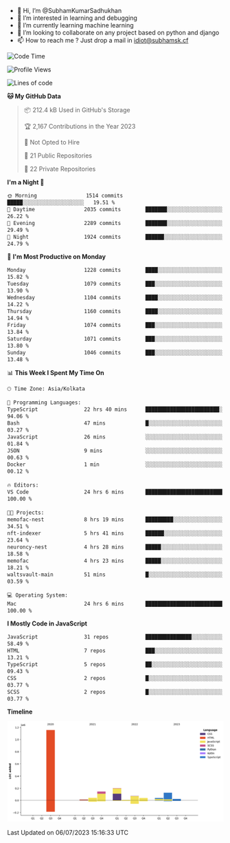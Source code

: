 - 👋 Hi, I’m @SubhamKumarSadhukhan
- 👀 I’m interested in learning and debugging
- 🌱 I’m currently learning machine learning
- 💞️ I’m looking to collaborate on any project based on python and django
- 📫 How to reach me ?
      Just drop a mail in idiot@subhamsk.cf

<!---
SubhamKumarSadhukhan/SubhamKumarSadhukhan is a ✨ special ✨ repository because its `README.md` (this file) appears on your GitHub profile.
You can click the Preview link to take a look at your changes.
--->


<!--START_SECTION:waka-->
![Code Time](http://img.shields.io/badge/Code%20Time-1%2C294%20hrs%203%20mins-blue)

![Profile Views](http://img.shields.io/badge/Profile%20Views-0-blue)

![Lines of code](https://img.shields.io/badge/From%20Hello%20World%20I%27ve%20Written-1.9%20million%20lines%20of%20code-blue)

**🐱 My GitHub Data** 

> 📦 212.4 kB Used in GitHub's Storage 
 > 
> 🏆 2,167 Contributions in the Year 2023
 > 
> 🚫 Not Opted to Hire
 > 
> 📜 21 Public Repositories 
 > 
> 🔑 22 Private Repositories 
 > 
**I'm a Night 🦉** 

```text
🌞 Morning                1514 commits        █████░░░░░░░░░░░░░░░░░░░░   19.51 % 
🌆 Daytime                2035 commits        ███████░░░░░░░░░░░░░░░░░░   26.22 % 
🌃 Evening                2289 commits        ███████░░░░░░░░░░░░░░░░░░   29.49 % 
🌙 Night                  1924 commits        ██████░░░░░░░░░░░░░░░░░░░   24.79 % 
```
📅 **I'm Most Productive on Monday** 

```text
Monday                   1228 commits        ████░░░░░░░░░░░░░░░░░░░░░   15.82 % 
Tuesday                  1079 commits        ███░░░░░░░░░░░░░░░░░░░░░░   13.90 % 
Wednesday                1104 commits        ████░░░░░░░░░░░░░░░░░░░░░   14.22 % 
Thursday                 1160 commits        ████░░░░░░░░░░░░░░░░░░░░░   14.94 % 
Friday                   1074 commits        ███░░░░░░░░░░░░░░░░░░░░░░   13.84 % 
Saturday                 1071 commits        ███░░░░░░░░░░░░░░░░░░░░░░   13.80 % 
Sunday                   1046 commits        ███░░░░░░░░░░░░░░░░░░░░░░   13.48 % 
```


📊 **This Week I Spent My Time On** 

```text
🕑︎ Time Zone: Asia/Kolkata

💬 Programming Languages: 
TypeScript               22 hrs 40 mins      ████████████████████████░   94.06 % 
Bash                     47 mins             █░░░░░░░░░░░░░░░░░░░░░░░░   03.27 % 
JavaScript               26 mins             ░░░░░░░░░░░░░░░░░░░░░░░░░   01.84 % 
JSON                     9 mins              ░░░░░░░░░░░░░░░░░░░░░░░░░   00.63 % 
Docker                   1 min               ░░░░░░░░░░░░░░░░░░░░░░░░░   00.12 % 

🔥 Editors: 
VS Code                  24 hrs 6 mins       █████████████████████████   100.00 % 

🐱‍💻 Projects: 
memofac-nest             8 hrs 19 mins       █████████░░░░░░░░░░░░░░░░   34.51 % 
nft-indexer              5 hrs 41 mins       ██████░░░░░░░░░░░░░░░░░░░   23.64 % 
neuroncy-nest            4 hrs 28 mins       █████░░░░░░░░░░░░░░░░░░░░   18.58 % 
memofac                  4 hrs 23 mins       █████░░░░░░░░░░░░░░░░░░░░   18.21 % 
waltsvault-main          51 mins             █░░░░░░░░░░░░░░░░░░░░░░░░   03.59 % 

💻 Operating System: 
Mac                      24 hrs 6 mins       █████████████████████████   100.00 % 
```

**I Mostly Code in JavaScript** 

```text
JavaScript               31 repos            ███████████████░░░░░░░░░░   58.49 % 
HTML                     7 repos             ███░░░░░░░░░░░░░░░░░░░░░░   13.21 % 
TypeScript               5 repos             ██░░░░░░░░░░░░░░░░░░░░░░░   09.43 % 
CSS                      2 repos             █░░░░░░░░░░░░░░░░░░░░░░░░   03.77 % 
SCSS                     2 repos             █░░░░░░░░░░░░░░░░░░░░░░░░   03.77 % 
```



**Timeline**

![Lines of Code chart](https://raw.githubusercontent.com/SubhamKumarSadhukhan/SubhamKumarSadhukhan/main/assets/bar_graph.png)


 Last Updated on 06/07/2023 15:16:33 UTC
<!--END_SECTION:waka-->
